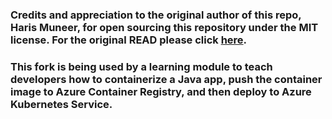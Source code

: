 ### Credits and appreciation to the original author of this repo, Haris Muneer, for open sourcing this repository under the MIT license. For the original READ please click [here](Flight-Booking-System-JavaServlets_App.README.md).

### This fork is being used by a learning module to teach developers how to containerize a Java app, push the container image to Azure Container Registry, and then deploy to Azure Kubernetes Service.

